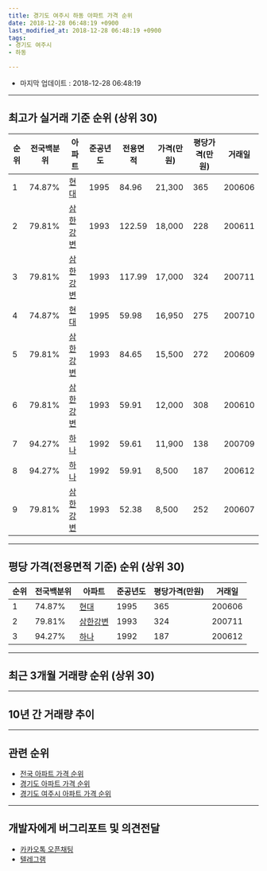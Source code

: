 ```yaml
---
title: 경기도 여주시 하동 아파트 가격 순위
date: 2018-12-28 06:48:19 +0900
last_modified_at: 2018-12-28 06:48:19 +0900
tags:
- 경기도 여주시
- 하동

---
```


* 마지막 업데이트 : 2018-12-28 06:48:19

---

## 최고가 실거래 기준 순위 (상위 30)


|순위|전국백분위|아파트|준공년도|전용면적|가격(만원)|평당가격(만원)|거래일|
|---|---|---|---|---|---|---|---|
|1|74.87%|[현대](https://search.naver.com/search.naver?query=%EA%B2%BD%EA%B8%B0%EB%8F%84+%EC%97%AC%EC%A3%BC%EC%8B%9C+%ED%95%98%EB%8F%99+%ED%98%84%EB%8C%80)|1995|84.96|21,300|365|200606|
|2|79.81%|[삼한강변](https://search.naver.com/search.naver?query=%EA%B2%BD%EA%B8%B0%EB%8F%84+%EC%97%AC%EC%A3%BC%EC%8B%9C+%ED%95%98%EB%8F%99+%EC%82%BC%ED%95%9C%EA%B0%95%EB%B3%80)|1993|122.59|18,000|228|200611|
|3|79.81%|[삼한강변](https://search.naver.com/search.naver?query=%EA%B2%BD%EA%B8%B0%EB%8F%84+%EC%97%AC%EC%A3%BC%EC%8B%9C+%ED%95%98%EB%8F%99+%EC%82%BC%ED%95%9C%EA%B0%95%EB%B3%80)|1993|117.99|17,000|324|200711|
|4|74.87%|[현대](https://search.naver.com/search.naver?query=%EA%B2%BD%EA%B8%B0%EB%8F%84+%EC%97%AC%EC%A3%BC%EC%8B%9C+%ED%95%98%EB%8F%99+%ED%98%84%EB%8C%80)|1995|59.98|16,950|275|200710|
|5|79.81%|[삼한강변](https://search.naver.com/search.naver?query=%EA%B2%BD%EA%B8%B0%EB%8F%84+%EC%97%AC%EC%A3%BC%EC%8B%9C+%ED%95%98%EB%8F%99+%EC%82%BC%ED%95%9C%EA%B0%95%EB%B3%80)|1993|84.65|15,500|272|200609|
|6|79.81%|[삼한강변](https://search.naver.com/search.naver?query=%EA%B2%BD%EA%B8%B0%EB%8F%84+%EC%97%AC%EC%A3%BC%EC%8B%9C+%ED%95%98%EB%8F%99+%EC%82%BC%ED%95%9C%EA%B0%95%EB%B3%80)|1993|59.91|12,000|308|200610|
|7|94.27%|[하나](https://search.naver.com/search.naver?query=%EA%B2%BD%EA%B8%B0%EB%8F%84+%EC%97%AC%EC%A3%BC%EC%8B%9C+%ED%95%98%EB%8F%99+%ED%95%98%EB%82%98)|1992|59.61|11,900|138|200709|
|8|94.27%|[하나](https://search.naver.com/search.naver?query=%EA%B2%BD%EA%B8%B0%EB%8F%84+%EC%97%AC%EC%A3%BC%EC%8B%9C+%ED%95%98%EB%8F%99+%ED%95%98%EB%82%98)|1992|59.91|8,500|187|200612|
|9|79.81%|[삼한강변](https://search.naver.com/search.naver?query=%EA%B2%BD%EA%B8%B0%EB%8F%84+%EC%97%AC%EC%A3%BC%EC%8B%9C+%ED%95%98%EB%8F%99+%EC%82%BC%ED%95%9C%EA%B0%95%EB%B3%80)|1993|52.38|8,500|252|200607|


---

## 평당 가격(전용면적 기준) 순위 (상위 30)


|순위|전국백분위|아파트|준공년도|평당가격(만원)|거래일|
|---|---|---|---|---|---|
|1|74.87%|[현대](https://search.naver.com/search.naver?query=%EA%B2%BD%EA%B8%B0%EB%8F%84+%EC%97%AC%EC%A3%BC%EC%8B%9C+%ED%95%98%EB%8F%99+%ED%98%84%EB%8C%80)|1995|365|200606|
|2|79.81%|[삼한강변](https://search.naver.com/search.naver?query=%EA%B2%BD%EA%B8%B0%EB%8F%84+%EC%97%AC%EC%A3%BC%EC%8B%9C+%ED%95%98%EB%8F%99+%EC%82%BC%ED%95%9C%EA%B0%95%EB%B3%80)|1993|324|200711|
|3|94.27%|[하나](https://search.naver.com/search.naver?query=%EA%B2%BD%EA%B8%B0%EB%8F%84+%EC%97%AC%EC%A3%BC%EC%8B%9C+%ED%95%98%EB%8F%99+%ED%95%98%EB%82%98)|1992|187|200612|


---

## 최근 3개월 거래량 순위 (상위 30)


<div style="width:100%;">
    <canvas id="deal_count_ranking" height="250"></canvas>
</div>


<script>
new Chart(document.getElementById("deal_count_ranking"), {
    type: 'horizontalBar',
    data: {
        labels: ['하나', '현대'],
        datasets: [{
            label: '실거래 수',
            data: [2, 1],
            borderColor: "rgba(255, 0, 128, 1)",
            backgroundColor: "rgba(255, 0, 128, 0.5)",
            fill: false,
        }]
    },
    options: {
        responsive: true,
        title: {
            display: true,
            text: '최근 3개월 거래량 순위'
        },
        tooltips: {
            mode: 'index',
            intersect: false,
            callbacks: {
                title: function(tooltipItems, data) {
                    return "실거래 수:";
                },
                label: function(tooltipItem, data) {
                    return data.labels[tooltipItem.index] + ": " + tooltipItem.xLabel;
                }
            }
        },
        hover: {
            mode: 'nearest',
            intersect: true
        },
        scales: {
            xAxes: [{
                display: true,
                scaleLabel: {
                    display: true,
                    labelString: '실거래 수'
                },
                ticks: {
                    suggestedMin: 0,
                }
            }],
            yAxes: [{
                display: true,
                ticks: {
                    autoSkip: false,
                    callback: function(value, index, values) {
                        if (value.length > 15)
                            return value.substr(0, 13) + "...";
                        else
                            return value;
                    }
                },
                scaleLabel: {
                    display: false,
                }
            }]
        }
    }
});

</script>


---

## 10년 간 거래량 추이


<div style="width:100%;">
    <canvas id="deal_progress" height="250"></canvas>
</div>

<script>
new Chart(document.getElementById("deal_progress"), {
    type: 'line',
    data: {
        labels: ['200812','200901','200902','200903','200904','200905','200906','200907','200908','200909','200910','200911','200912','201001','201002','201003','201004','201005','201006','201007','201008','201009','201010','201011','201012','201101','201102','201103','201104','201105','201106','201107','201108','201109','201110','201111','201112','201201','201202','201203','201204','201205','201206','201207','201208','201209','201210','201211','201212','201301','201302','201303','201304','201305','201306','201307','201308','201309','201310','201311','201312','201401','201402','201403','201404','201405','201406','201407','201408','201409','201410','201411','201412','201501','201502','201503','201504','201505','201506','201507','201508','201509','201510','201511','201512','201601','201602','201603','201604','201605','201606','201607','201608','201609','201610','201611','201612','201701','201702','201703','201704','201705','201706','201707','201708','201709','201710','201711','201712','201801','201802','201803','201804','201805','201806','201807','201808','201809','201810','201811','201812'],
        datasets: [{
            label: '실거래 수',
            pointRadius: 1,
            data: [0, 1, 1, 3, 0, 1, 2, 1, 2, 0, 3, 3, 0, 2, 1, 3, 1, 2, 3, 0, 4, 2, 2, 1, 0, 1, 3, 4, 4, 8, 1, 1, 0, 3, 0, 3, 1, 0, 1, 4, 0, 1, 3, 0, 1, 5, 3, 1, 1, 2, 0, 3, 8, 3, 5, 1, 1, 4, 4, 2, 1, 0, 2, 3, 2, 2, 3, 4, 4, 2, 2, 2, 1, 1, 6, 1, 2, 1, 2, 4, 6, 0, 2, 1, 4, 1, 0, 1, 1, 2, 3, 1, 2, 0, 1, 4, 4, 3, 2, 2, 6, 3, 2, 1, 3, 3, 2, 1, 0, 2, 3, 4, 4, 1, 2, 0, 0, 3, 1, 2, 0],
            borderColor: "rgba(255, 201, 14, 1)",
            backgroundColor: "rgba(255, 201, 14, 0.5)",
            fill: true,
        }]
    },
    options: {
        responsive: true,
        title: {
            display: true,
            text: '10년간 거래량 추이'
        },
        tooltips: {
            mode: 'index',
            intersect: false,
        },
        hover: {
            mode: 'nearest',
            intersect: true
        },
        scales: {
            xAxes: [{
                display: true,
                scaleLabel: {
                    display: true,
                    labelString: '년/월'
                }
            }],
            yAxes: [{
                display: true,
                ticks: {
                    suggestedMin: 0,
                },
                scaleLabel: {
                    display: true,
                    labelString: '실거래 수'
                }
            }]
        }
    }
});

</script>


---

## 관련 순위

- [전국 아파트 가격 순위](https://inasie.github.io/apt-ranking/전국)
- [경기도 아파트 가격 순위](https://inasie.github.io/apt-ranking/경기도)
- [경기도 여주시 아파트 가격 순위](https://inasie.github.io/apt-ranking/경기도-여주시)


---

## 개발자에게 버그리포트 및 의견전달

- [카카오톡 오픈채팅](https://open.kakao.com/o/gLJUAP4)
- [텔레그램](https://t.me/inasie)

